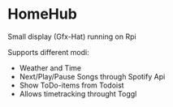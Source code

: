 # HomeHub
Small display (Gfx-Hat) running on Rpi

Supports different modi:
* Weather and Time
* Next/Play/Pause Songs through Spotify Api
* Show ToDo-items from Todoist
* Allows timetracking throught Toggl


